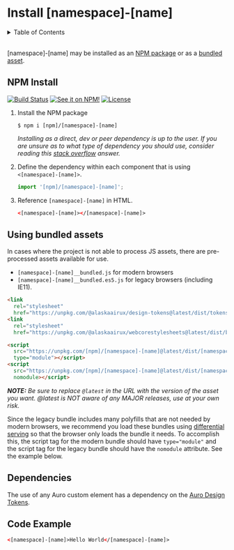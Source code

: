 # Install [namespace]-[name]

<!-- AURO-GENERATED-CONTENT:START (TOC:collapse=true) -->
<details>
<summary>Table of Contents</summary>

- [Install &#91;namespace&#93;-[name]](#install-namespace-name)
  - [NPM Install](#npm-install)
  - [Using bundled assets](#using-bundled-assets)
  - [Dependencies](#dependencies)
  - [Code Example](#code-example)

</details>
<!-- AURO-GENERATED-CONTENT:END -->
<br/>

[namespace]-[name] may be installed as an [NPM package](#npm-install) or as a [bundled asset](#using-bundled-assets).

## NPM Install

<!-- AURO-GENERATED-CONTENT:START (FILE:src=./install.md) -->
<!-- The below content is automatically added from ./install.md -->

[![Build Status](https://img.shields.io/github/workflow/status/AlaskaAirlines/[namespace]-[name]/Test%20and%20publish?branch=master&style=for-the-badge)](https://github.com/AlaskaAirlines/[namespace]-[name]/actions?query=workflow%3A%22test+and+publish%22)
[![See it on NPM!](https://img.shields.io/npm/v/[npm]/[namespace]-[name]?style=for-the-badge&color=orange)](https://www.npmjs.com/package/[npm]/[namespace]-[name])
[![License](https://img.shields.io/npm/l/[npm]/[namespace]-[name]?color=blue&style=for-the-badge)](https://www.apache.org/licenses/LICENSE-2.0)

1. Install the NPM package

   ```shell
   $ npm i [npm]/[namespace]-[name]
   ```

   _Installing as a direct, dev or peer dependency is up to the user. If you are unsure as to what type of dependency you should use, consider reading this [stack overflow](https://stackoverflow.com/questions/18875674/whats-the-difference-between-dependencies-devdependencies-and-peerdependencies) answer._

1. Define the dependency within each component that is using `<[namespace]-[name]>`.

   ```javascript
   import '[npm]/[namespace]-[name]';
   ```

1. Reference `[namespace]-[name]` in HTML.
   ```html
   <[namespace]-[name]></[namespace]-[name]>
   ```
   <!-- AURO-GENERATED-CONTENT:END -->

## Using bundled assets

<!-- AURO-GENERATED-CONTENT:START (FILE:src=./useBundles.md) -->
<!-- The below content is automatically added from ./useBundles.md -->

In cases where the project is not able to process JS assets, there are pre-processed assets available for use.

- `[namespace]-[name]__bundled.js` for modern browsers
- `[namespace]-[name]__bundled.es5.js` for legacy browsers (including IE11).

```html
<link
  rel="stylesheet"
  href="https://unpkg.com/@alaskaairux/design-tokens@latest/dist/tokens/CSSCustomProperties.css" />
<link
  rel="stylesheet"
  href="https://unpkg.com/@alaskaairux/webcorestylesheets@latest/dist/bundled/essentials.css" />

<script
  src="https://unpkg.com/[npm]/[namespace]-[name]@latest/dist/[namespace]-[name]__bundled.js"
  type="module"></script>
<script
  src="https://unpkg.com/[npm]/[namespace]-[name]@latest/dist/[namespace]-[name]__bundled.es5.js"
  nomodule></script>
```

_**NOTE:** Be sure to replace `@latest` in the URL with the version of the asset you want. @latest is NOT aware of any MAJOR releases, use at your own risk._

Since the legacy bundle includes many polyfills that are not needed by modern browsers, we recommend you load these bundles using [differential serving](https://philipwalton.com/articles/deploying-es2015-code-in-production-today/) so that the browser only loads the bundle it needs. To accomplish this, the script tag for the modern bundle should have `type="module"` and the script tag for the legacy bundle should have the `nomodule` attribute. See the example below.

<!-- AURO-GENERATED-CONTENT:END -->

## Dependencies

<!-- AURO-GENERATED-CONTENT:START (FILE:src=./dependencies.md) -->
<!-- The below content is automatically added from ./dependencies.md -->

The use of any Auro custom element has a dependency on the [Auro Design Tokens](https://auro.alaskaair.com/getting-started/developers/design-tokens).

<!-- AURO-GENERATED-CONTENT:END -->

## Code Example

<!-- AURO-GENERATED-CONTENT:START (CODE:src=./../../demo/examples/default.html) -->
<!-- The below code snippet is automatically added from ./../../demo/examples/default.html -->

```html
<[namespace]-[name]>Hello World</[namespace]-[name]>
```

<!-- AURO-GENERATED-CONTENT:END -->
